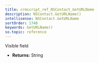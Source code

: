 ```yaml
---
title: crmscript_ref_NSContact_GetURLName
description: NSContact.GetURLName()
intellisense: NSContact.GetURLName
sortOrder: 1740
keywords: GetURLName()
so.topic: reference
---
```



Visible field



* **Returns:** String


